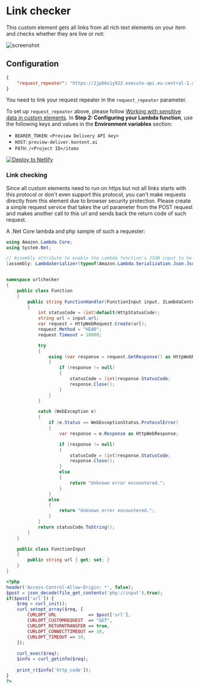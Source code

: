# Link checker

This custom element gets all links from all rich text elements on your item and checks whether they are live or not:

![screenshot](http://amend.cz/link_checker.gif)

## Configuration

```json
{
    "request_repeater": "https://2jp66x1y922.execute-api.eu-central-1.amazonaws.com/default/requestRepeater"
}
```

You need to link your request repeater in the `request_repeater` parameter.

To set up `request_repeater` above, please follow [Working with sensitive data in custom elements](https://docs.kontent.ai/tutorials/develop-apps/integrate/working-with-sensitive-data-in-custom-elements).
In **Step 2: Configuring your Lambda function**, use the following keys and values in the **Environment variables** section:
  - `BEARER_TOKEN`: `<Preview Delivery API key>`
  - `HOST`: `preview-deliver.kontent.ai`
  - `PATH`: `/<Project ID>/items`

[![Deploy to Netlify](https://www.netlify.com/img/deploy/button.svg)](https://app.netlify.com/start/deploy?repository=https://github.com/hzik/LinkChecker)
### Link checking

Since all custom elements need to run on https but not all links starts with this protocol or don't even support this protocol, you can't make requests directly from this element due to browser security protection.
Please create a simple request service that takes the url parameter from the POST request and makes another call to this url and sends back the return code of such request.

A .Net Core lambda and php sample of such a requester:

```C#
using Amazon.Lambda.Core;
using System.Net;

// Assembly attribute to enable the Lambda function's JSON input to be converted into a .NET class.
[assembly: LambdaSerializer(typeof(Amazon.Lambda.Serialization.Json.JsonSerializer))]


namespace urlchecker
{
    public class Function
    {
        public string FunctionHandler(FunctionInput input, ILambdaContext context)
        {
            int statusCode = (int)default(HttpStatusCode);
            string url = input.url;
            var request = HttpWebRequest.Create(url);
            request.Method = "HEAD";
            request.Timeout = 10000;

            try
            {
                using (var response = request.GetResponse() as HttpWebResponse)
                {
                    if (response != null)
                    {
                        statusCode = (int)response.StatusCode;
                        response.Close();
                    }
                }
            }

            catch (WebException e)
            {
                if (e.Status == WebExceptionStatus.ProtocolError)
                {
                    var response = e.Response as HttpWebResponse;

                    if (response != null)
                    {
                        statusCode = (int)response.StatusCode;
                        response.Close();
                    }
                    else
                    {
                        return "Unknown error encountered.";
                    }
                }
                else
                {
                    return "Unknown error encountered.";
                }
            }
            return statusCode.ToString();
        }
    }

    public class FunctionInput
    {
        public string url { get; set; }
    }
}
```

```php
<?php
header('Access-Control-Allow-Origin: *', false);
$post = json_decode(file_get_contents('php://input'),true);
if($post['url']) {
	$req = curl_init();
	curl_setopt_array($req, [
		CURLOPT_URL            => $post['url'],
		CURLOPT_CUSTOMREQUEST  => "GET",
		CURLOPT_RETURNTRANSFER => true,
		CURLOPT_CONNECTTIMEOUT => 10,
		CURLOPT_TIMEOUT => 10,
	]);
		
	curl_exec($req);
	$info = curl_getinfo($req);
	
	print_r($info['http_code']);
}
?>
```
